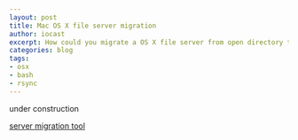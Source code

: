 ```yaml
---
layout: post
title: Mac OS X file server migration
author: iocast
excerpt: How could you migrate a OS X file server from open directory to Microsoft's active directory using rsync and other bash commands.
categories: blog
tags:
- osx
- bash
- rsync
---
```



under construction


[server migration tool](/projects/file-server-migration.html)

